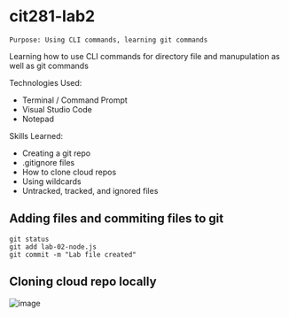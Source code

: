 # cit281-lab2
```
Purpose: Using CLI commands, learning git commands
```
Learning how to use CLI commands for directory file and manupulation as well as git commands

Technologies Used:
- Terminal / Command Prompt
- Visual Studio Code
- Notepad

Skills Learned: 
- Creating a git repo
- .gitignore files
- How to clone cloud repos
- Using wildcards
- Untracked, tracked, and ignored files

## Adding files and commiting files to git
```
git status
git add lab-02-node.js
git commit -m "Lab file created"
```

## Cloning cloud repo locally
![image](https://user-images.githubusercontent.com/67397853/170886695-ea119201-f9d0-495b-934e-3029b43c0d4f.png)
